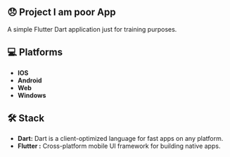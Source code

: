 ## 😞 Project I am poor App

A simple Flutter Dart application just for training purposes.

## 💻 Platforms

- **IOS** 
- **Android** 
- **Web** 
- **Windows** 
## 🛠️ Stack

- **Dart:** Dart is a client-optimized language for fast apps on any platform.
- **Flutter :** Cross-platform mobile UI framework for building native apps.